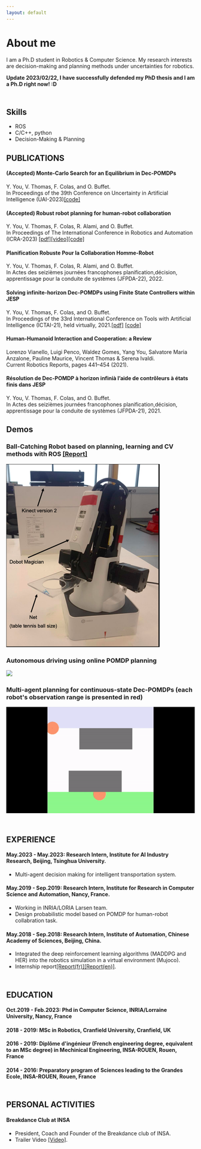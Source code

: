 ```yaml
---
layout: default
---
```

<!--
Text can be **bold**, _italic_, or ~~strikethrough~~.

[Link to another page](./another-page.html).

**Report**[Report](./assets/reports/Robot_failure.pdf).

There should be whitespace between paragraphs. We recommend including a README, or a file with information about your project. -->

# About me

I am a Ph.D student in Robotics & Computer Science. My research interests are decision-making and planning methods under uncertainties for robotics.

**Update 2023/02/22, I have successfully defended my PhD thesis and I am a Ph.D right now! :D**

## <br> Skills
* ROS
* C/C++, python
* Decision-Making & Planning 


## PUBLICATIONS

#### (Accepted) Monte-Carlo Search for an Equilibrium in Dec-POMDPs
Y. You, V. Thomas, F. Colas, and O. Buffet. <br />
In Proceedings of the 39th Conference on Uncertainty in Artificial Intelligence (UAI-2023)[[code]](https://gitlab.inria.fr/anr-fcw/mcjesp)

#### (Accepted) Robust robot planning for human-robot collaboration
Y. You, V. Thomas, F. Colas, R. Alami, and O. Buffet. <br />
In Proceedings of The International Conference in Robotics and Automation (ICRA-2023) [[pdf]](https://arxiv.org/pdf/2302.13916.pdf)[[video]](https://www.youtube.com/watch?v=YVE4EPtDlMI)[[code]](https://gitlab.inria.fr/anr-fcw/robustrobotplanningoffline)

#### Planification Robuste Pour la Collaboration Homme-Robot
Y. You, V. Thomas, F. Colas, R. Alami, and O. Buffet.  <br />
In Actes des seizièmes journées francophones planification,décision, apprentissage pour la conduite de systèmes (JFPDA-22), 2022.

#### Solving infinite-horizon Dec-POMDPs using Finite State Controllers within JESP
Y. You, V. Thomas, F. Colas, and O. Buffet. <br />
In Proceedings of the 33rd International Conference on Tools with Artificial Intelligence (ICTAI-21), held virtually, 2021.[[pdf]](https://arxiv.org/pdf/2109.08755.pdf) [[code]](https://gitlab.inria.fr/anr-fcw/infjesp)

#### Human-Humanoid Interaction and Cooperation: a Review
Lorenzo Vianello, Luigi Penco, Waldez Gomes, Yang You, Salvatore Maria Anzalone, Pauline Maurice, Vincent Thomas & Serena Ivaldi. <br />
Current Robotics Reports, pages 441–454 (2021).

#### Résolution de Dec-POMDP à horizon infinià l’aide de contrôleurs à états finis dans JESP
Y. You, V. Thomas, F. Colas, and O. Buffet. <br />
In Actes des seizièmes journées francophones planification,décision, apprentissage pour la conduite de systèmes (JFPDA-21), 2021.


## Demos

### Ball-Catching Robot based on planning, learning and CV methods with ROS [[Report]](./assets/reports/GDP-Robotics-Thesis-You-Yang.pdf)
![](/assets/INTB.png)


### Autonomous driving using online POMDP planning
![](/assets/img/autonomous-cars.gif)


### Multi-agent planning for continuous-state Dec-POMDPs (each robot's observation range is presented in red)
![](/assets/img/multi-agent-planning.gif)



<!-- #### **Robot Learning for Dual Arm Manipulation**, Qianyuan Liu, Xuemei Ye, **YANG YOU**

> A novel method of controlling dual arm Manipulation which is based on MADDPG and HER (deep reinforcement learning algorithms).  

#### **Agent Chasing learning with ACKTR**, shuoying Liang, **YANG YOU**

> A game with angry bird-like background, reward is calculated by the subsutraction of the disance wanted and real distance between the agent and the goal's position.
> ACKTR is implented with asynchronous process. By limiting the KL divergence, the optimal direction in paramter space can be guided by the natural gradient.

#### **Fast failure detection in robotics using supervised learning method with convolutional gaussian processes**, **YANG YOU**



> Abstract— The execution failure is a classical problem in
robotics and much progress has been observed in recent
years with supervised learning methods. In this paper, a
method, which applying gaussian kernel convoluted data
then using different machine learning algorithms and neural
networks method to perform this classification task, shows
a higher accuracy in prediction and less time consuming in
training than the existing methods without convolution process.
> [[Report]](./assets/reports/Robot_failure.pdf) [[SRC]](https://github.com/yangyou95/Robot-Failure-Detection--A-convolutional-method).

#### **JDX Robotics Competition**, Xuemei Ye, **YANG YOU**

> A mobile robot with arms and end effectors, which can perform picking and placing tasks in various environments.
> [[Slides(ch)]](./assets/reports/slides_ch.pptx)

#### **Image Processing with different kernels**, **YANG YOU**

> Image processing is a widely used technique in many areas such as machine learning, medical inspection and camera applications. In this experiment, various kernels are used to perform the image processing task. This report aims at describing the approaches which are used, discussing the advantages and disadvantages among those filters.
> [[Report]](./assets/reports/Image_Processing.pdf) [[SRC]](https://github.com/yangyou95/Image_processing).

#### **Hidden Markov Model:  Viterbi Method fordecoding**, **YANG YOU**

> A basic introduction and implentation of Hidden Markov Model. Using Viterbi algorithm to solve the decoing problem.
> [[Report]](./assets/reports/hmm.pdf).

 -->


## <br> EXPERIENCE
#### **May.2023 - May.2023: Research Intern, Institute for AI Industry Research, Beijing, Tsinghua University.**
* Multi-agent decision making for intelligent transportation system.

#### **May.2019 - Sep.2019: Research Intern, Institute for Research in Computer Science and Automation, Nancy, France.**
* Working in INRIA/LORIA Larsen team.
* Design probabilistic model based on POMDP for human-robot collabration task.

#### **May.2018 - Sep.2018: Research Intern, Institute of Automation, Chinese Academy of Sciences, Beijing, China.**
* Integrated the deep reinforcement learning algorithms (MADDPG and HER) into the robotics simulation in a virtual environment (Mujoco).
* Internship report[[Report(fr)]](./assets/reports/Report_internship.pdf)[[Report(en)]](./assets/reports/DRL_Research.pdf).

## <br> EDUCATION
#### **Oct.2019 - Feb.2023: Phd in Computer Science, INRIA/Lorraine University, Nancy, France**
#### **2018 - 2019: MSc in Robotics, Cranfield University, Cranfield, UK**
#### **2016 - 2019: Diplôme d'ingénieur (French engineering degree, equivalent to an MSc degree) in Mechinical Engineering, INSA-ROUEN, Rouen, France**
#### **2014 - 2016: Preparatory program of Sciences leading to the Grandes Ecole, INSA-ROUEN, Rouen, France**

## <br> PERSONAL ACTIVITIES
#### **Breakdance Club at INSA**
*  President, Coach and Founder of the Breakdance club of INSA.
* Trailer Video [[Video]](https://www.youtube.com/watch?v=noEaK8zkM-o).


<!--
#### Header 4

*   This is an unordered list following a header.
*   This is an unordered list following a header.
*   This is an unordered list following a header.

##### Header 5

1.  This is an ordered list following a header.
2.  This is an ordered list following a header.
3.  This is an ordered list following a header.

###### Header 6

| head1        | head two          | three |
|:-------------|:------------------|:------|
| ok           | good swedish fish | nice  |
| out of stock | good and plenty   | nice  |
| ok           | good `oreos`      | hmm   |
| ok           | good `zoute` drop | yumm  |

### There's a horizontal rule below this.

* * *

### Here is an unordered list:

*   Item foo
*   Item bar
*   Item baz
*   Item zip

### And an ordered list:

1.  Item one
1.  Item two
1.  Item three
1.  Item four

### And a nested list:

- level 1 item
  - level 2 item
  - level 2 item
    - level 3 item
    - level 3 item
- level 1 item
  - level 2 item
  - level 2 item
  - level 2 item
- level 1 item
  - level 2 item
  - level 2 item
- level 1 item

### Small image

![Octocat](https://assets-cdn.github.com/images/icons/emoji/octocat.png)

### Large image

![Branching](https://guides.github.com/activities/hello-world/branching.png)


### Definition lists can be used with HTML syntax.

<dl>
<dt>Name</dt>
<dd>Godzilla</dd>
<dt>Born</dt>
<dd>1952</dd>
<dt>Birthplace</dt>
<dd>Japan</dd>
<dt>Color</dt>
<dd>Green</dd>
</dl>

```
Long, single-line code blocks should not wrap. They should horizontally scroll if they are too long. This line should be long enough to demonstrate this.
```

```
The final element.
``` -->
